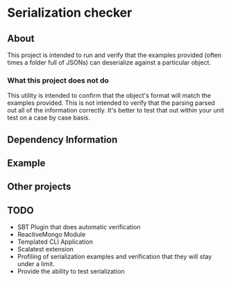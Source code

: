 # Serialization checker 

## About 

This project is intended to run and verify that the examples provided (often times a folder full of JSONs) can deserialize against a particular object.

### What this project does not do

This utility is intended to confirm that the object's format will match the examples provided. This is not intended to verify that the parsing parsed out all of the information correctly. It's better to test that out within your unit test on a case by case basis. 


## Dependency Information

## Example 

## Other projects

## TODO

 * SBT Plugin that does automatic verification
 * ReactiveMongo Module
 * Templated CLI Application
 * Scalatest extension
 * Profiling of serialization examples and verification that they will stay under a limit.
 * Provide the ability to test serialization
 